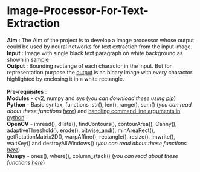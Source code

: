 # Image-Processor-For-Text-Extraction
<b>Aim</b> : The Aim of the project is to develop a image processor whose output could be used by neural networks for text extraction from the input image.<br />
<b>Input</b> : Image with single black text paragraph on white background as shown in [sample](sample_image.jpg)<br />
<b>Output</b> : Bounding rectange of each charactor in the input. But for representation purpose the [output](output.jpg) is an binary image with every charactor highlighted by enclosing it in a white rectangle.<br /><br />
<b>Pre-requisites</b> :<br />
	<b>Modules</b> - cv2, numpy and sys (<i>you can download these using [pip](https://packaging.python.org/tutorials/installing-packages/)</i>)<br />
	<b>Python</b> - Basic syntax, functions :str(), len(), range(), sum() (<i>you can read about these functions [here](https://docs.python.org/3.4/library/functions.html)</i>) and [handling command line arguments in python](http://www.pythonforbeginners.com/argv/more-fun-with-sys-argv).<br />
	<b>OpenCV</b> - imread(), dilate(), findContours(), contourArea(), Canny(), adaptiveThreshold(), erode(), bitwise_and(), minAreaRect(), getRotationMatrix2D(), warpAffine(), rectangle(), resize(), imwrite(), waitKey() and destroyAllWindows() (<i>you can read about these functions [here](https://docs.opencv.org/3.1.0/d2/d96/tutorial_py_table_of_contents_imgproc.html)</i>)<br />
	<b>Numpy</b> - ones(), where(), column_stack() (<i>you can read about these functions [here](https://docs.scipy.org/doc/numpy-1.14.0/genindex.html)</i>)<br />
 
	
